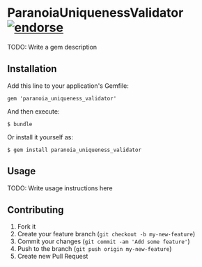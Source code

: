 # ParanoiaUniquenessValidator [![endorse](http://api.coderwall.com/anthonator/endorsecount.png)](http://coderwall.com/anthonator)

TODO: Write a gem description

## Installation

Add this line to your application's Gemfile:

    gem 'paranoia_uniqueness_validator'

And then execute:

    $ bundle

Or install it yourself as:

    $ gem install paranoia_uniqueness_validator

## Usage

TODO: Write usage instructions here

## Contributing

1. Fork it
2. Create your feature branch (`git checkout -b my-new-feature`)
3. Commit your changes (`git commit -am 'Add some feature'`)
4. Push to the branch (`git push origin my-new-feature`)
5. Create new Pull Request
